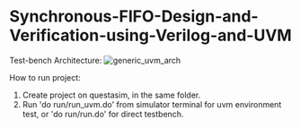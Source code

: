 # Synchronous-FIFO-Design-and-Verification-using-Verilog-and-UVM

Test-bench Architecture:
![generic_uvm_arch](https://github.com/tonyalfred/Synchronous-FIFO-Design-and-Verification-using-Verilog-and-UVM/assets/82821323/c7a11d32-ba03-4945-8bc5-f289d8e8ba7d)

How to run project:
1. Create project on questasim, in the same folder.
2. Run 'do run/run_uvm.do' from simulator terminal for uvm environment test, or 'do run/run.do' for direct testbench.
